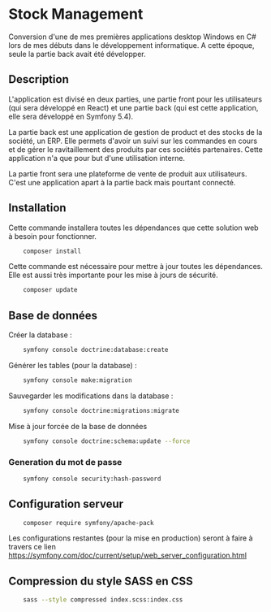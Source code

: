 # Stock Management

Conversion d'une de mes premières applications desktop Windows en C# lors de mes débuts dans le développement informatique. A cette époque, seule la partie back avait été développer.

## Description

L'application est divisé en deux parties, une partie front pour les utilisateurs (qui sera développé en React) et une partie back (qui est cette application, elle sera développé en Symfony 5.4).

La partie back est une application de gestion de product et des stocks de la société, un ERP. Elle permets d'avoir un suivi sur les commandes en cours et de gérer le ravitaillement des produits par ces sociétés partenaires. Cette application n'a que pour but d'une utilisation interne.

La partie front sera une plateforme de vente de produit aux utilisateurs. C'est une application apart à la partie back mais pourtant connecté.

## Installation

Cette commande installera toutes les dépendances que cette solution web à besoin pour fonctionner.

```bash
    composer install
```

Cette commande est nécessaire pour mettre à jour toutes les dépendances. Elle est aussi très importante pour les mise à jours de sécurité.

```bash
    composer update
```

## Base de données

Créer la database :
```bash
    symfony console doctrine:database:create
```

Générer les tables (pour la database) :
```bash
    symfony console make:migration
```

Sauvegarder les modifications dans la database :
```bash
    symfony console doctrine:migrations:migrate
```

Mise à jour forcée de la base de données
```bash
    symfony console doctrine:schema:update --force
```

### Generation du mot de passe
```bash
    symfony console security:hash-password
```

## Configuration serveur

```bash
    composer require symfony/apache-pack 
```

Les configurations restantes (pour la mise en production) seront à faire à travers ce lien https://symfony.com/doc/current/setup/web_server_configuration.html

## Compression du style SASS en CSS

```bash
    sass --style compressed index.scss:index.css
```